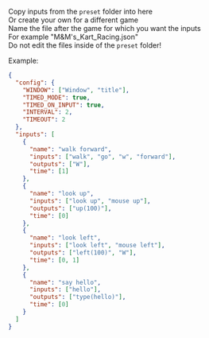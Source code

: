 Copy inputs from the `preset` folder into here<br />
Or create your own for a different game<br />
Name the file after the game for which you want the inputs<br />
For example "M&M's_Kart_Racing.json"<br />
Do not edit the files inside of the `preset` folder!<br />

Example:
```json
{
  "config": {
    "WINDOW": ["Window", "title"],
    "TIMED_MODE": true,
    "TIMED_ON_INPUT": true,
    "INTERVAL": 2,
    "TIMEOUT": 2
  },
  "inputs": [
    {
      "name": "walk forward",
      "inputs": ["walk", "go", "w", "forward"],
      "outputs": ["W"],
      "time": [1]
    },
    {
      "name": "look up",
      "inputs": ["look up", "mouse up"],
      "outputs": ["up(100)"],
      "time": [0]
    },
    {
      "name": "look left",
      "inputs": ["look left", "mouse left"],
      "outputs": ["left(100)", "W"],
      "time": [0, 1]
    },
    {
      "name": "say hello",
      "inputs": ["hello"],
      "outputs": ["type(hello)"],
      "time": [0]
    }
  ]
}
```
